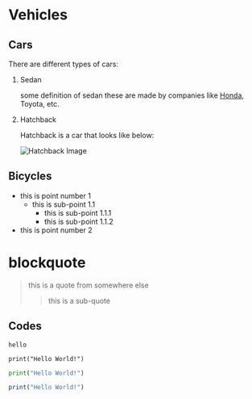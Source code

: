 # Vehicles

## Cars

There are different types of cars:

1. Sedan

    some definition of sedan these are made by companies like [Honda](https://www.honda.com.au), Toyota, etc.


2. Hatchback

    Hatchback is a car that looks like below:

    ![Hatchback Image](https://images.unsplash.com/photo-1471444928139-48c5bf5173f8?ixlib=rb-4.0.3&ixid=MnwxMjA3fDB8MHxwaG90by1wYWdlfHx8fGVufDB8fHx8&auto=format&fit=crop&w=1032&q=80)
## Bicycles

- this is point number 1   
    - this is sub-point 1.1
        - this is sub-point 1.1.1
        - this is sub-point 1.1.2
- this is point number 2

# blockquote

> this is a quote from somewhere else
>> this is a sub-quote

## Codes

`hello`

```
print("Hello World!")
```

```python
print("Hello World!")
```

```js
print("Hello World!")
```
